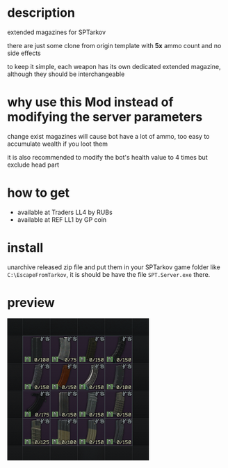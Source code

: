 # description
extended magazines for SPTarkov

there are just some clone from origin template with **5x** ammo count and no side effects

to keep it simple, each weapon has its own dedicated extended magazine, although they should be interchangeable

# why use this Mod instead of modifying the server parameters
change exist magazines will cause bot have a lot of ammo, too easy to accumulate wealth if you loot them

it is also recommended to modify the bot's health value to 4 times but exclude head part

# how to get
- available at Traders LL4 by RUBs
- available at REF LL1 by GP coin

# install
unarchive released zip file and put them in your SPTarkov game folder like `C:\EscapeFromTarkov`, it is should be have the file `SPT.Server.exe` there.

# preview
![list](./list.png)
